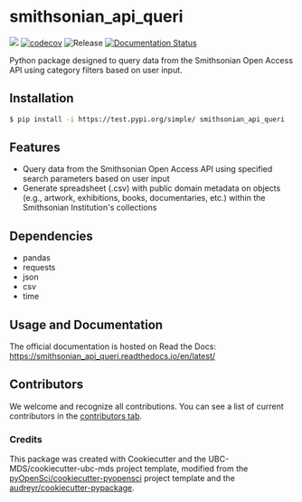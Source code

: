 # smithsonian_api_queri 

![](https://github.com/Alys-217/smithsonian_api_queri/workflows/build/badge.svg) [![codecov](https://codecov.io/gh/Alys-217/smithsonian_api_queri/branch/main/graph/badge.svg)](https://codecov.io/gh/Alys-217/smithsonian_api_queri) ![Release](https://github.com/Alys-217/smithsonian_api_queri/workflows/Release/badge.svg) [![Documentation Status](https://readthedocs.org/projects/smithsonian_api_queri/badge/?version=latest)](https://smithsonian_api_queri.readthedocs.io/en/latest/?badge=latest)

Python package designed to query data from the Smithsonian Open Access API using category filters based on user input.

## Installation

```bash
$ pip install -i https://test.pypi.org/simple/ smithsonian_api_queri
```

## Features

- Query data from the Smithsonian Open Access API using specified search parameters based on user input
- Generate spreadsheet (.csv) with public domain metadata on objects (e.g., artwork, exhibitions, books, documentaries, etc.) within the Smithsonian Institution's collections

## Dependencies

- pandas
- requests
- json
- csv
- time

## Usage and Documentation

The official documentation is hosted on Read the Docs: https://smithsonian_api_queri.readthedocs.io/en/latest/

## Contributors

We welcome and recognize all contributions. You can see a list of current contributors in the [contributors tab](https://github.com/Alys-217/smithsonian_api_queri/graphs/contributors).

### Credits

This package was created with Cookiecutter and the UBC-MDS/cookiecutter-ubc-mds project template, modified from the [pyOpenSci/cookiecutter-pyopensci](https://github.com/pyOpenSci/cookiecutter-pyopensci) project template and the [audreyr/cookiecutter-pypackage](https://github.com/audreyr/cookiecutter-pypackage).
